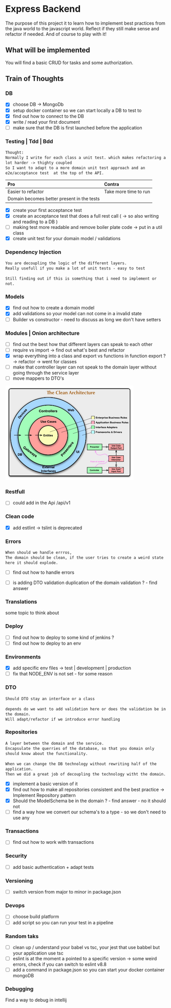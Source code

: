 # Express Backend

The purpose of this project it to learn how to implement best practices from the java world to the javascript world.
Reflect if they still make sense and refactor if needed. And of course to play with it!

## What will be implemented

You will find a basic CRUD for tasks and some authorization.

## Train of Thoughts

### DB

- [x] choose DB -> MongoDb
- [x] setup docker container so we can start locally a DB to test to
- [x] find out how to connect to the DB
- [x] write / read your first document
- [ ] make sure that the DB is first launched before the application

### Testing | Tdd | Bdd

```
Thought:
Normally I write for each class a unit test. which makes refactoring a lot harder -> thighty coupled
So I want to adapt to a more domain unit test approach and an e2e/acceptance test  at the top of the API.
```

|Pro | Contra |
| :--- |:------------|
|Easier to refactor  | Take more time to run |
|Domain becomes better present in the tests  |

- [x] create your first acceptance test
- [x] create an acceptance test that does a full rest call ( -> so also writing and reading to a DB )
- [ ] making test more readable and remove boiler plate code -> put in a util class
- [x] create unit test for your domain model / validations

### Dependency Injection
```
You are decoupling the logic of the different layers.
Really usefull if you make a lot of unit tests - easy to test

Still finding out if this is something that i need to implement or not.
```


### Models

- [x] find out how to create a domain model
- [x] add validations so your model can not come in a invalid state
- [ ] Builder vs constructor - need to discuss as long we don't have setters

### Modules | Onion architecture

- [ ] find out the best how that different layers can speak to each other
- [ ] require vs import -> find out what's best and refactor
- [x] wrap everything into a class and export vs functions in function export ? -> refactor -> went for classes
- [ ] make that controller layer can not speak to the domain layer without going through the service layer 
- [ ] move mappers to DTO's 

<img src="img.png" alt="drawing" width="400"/>

### Restfull

- [ ] could add in the Api /api/v1 

### Clean code

- [x] add estlint -> tslint is deprecated 


### Errors
```
When should we handle errros,
The domain should be clean, if the user tries to create a weird state here it should explode.

```

- [ ] find out how to handle errors
- [ ] is adding DTO validation duplication of the domain validation ? - find answer


### Translations

some topic to think about

### Deploy 

- [ ] find out how to deploy to some kind of jenkins ?
- [ ] find out how to deploy to an env

### Environments

- [x] add specific env files -> test | development | production
- [ ] fix that NODE_ENV is not set - for some reason 

### DTO
```
Should DTO stay an interface or a class

depends do we want to add validation here or does the validation be in the domain.
Will adapt/refactor if we introduce error handling
```

### Repositories
```
A layer between the domain and the service.
Encapsulate the querries of the database, so that you domain only should know about the functionality. 

When we can change the DB technology without rewriting half of the application.
Then we did a great job of decoupling the technology witht the domain.
```
- [x] implement a basic version of it
- [x] find out how to make all repositories consistent and the best practice -> Implement Repository pattern
- [x] Should the ModelSchema be in the domain ? - find answer - no it should not
- [ ] find a way how we convert our schema's to a type - so we don't need to use any

### Transactions

- [ ] find out how to work with transactions

### Security

- [ ] add basic authentication + adapt tests

### Versioning

- [ ] switch version from major to minor in package.json

### Devops

- [ ] choose build platform
- [ ] add script so you can run your test in a pipeline

### Random taks

- [ ] clean up / understand your babel vs tsc, your jest that use babbel but your application use tsc
- [ ] eslint is at the moment a pointed to a specific version -> some weird errors, check if you can switch to eslint v8.8
- [ ] add a command in package.json so you can start your docker container mongoDB

### Debugging

Find a way to debug in intellij 
